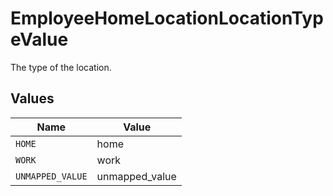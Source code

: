 # EmployeeHomeLocationLocationTypeValue

The type of the location.


## Values

| Name             | Value            |
| ---------------- | ---------------- |
| `HOME`           | home             |
| `WORK`           | work             |
| `UNMAPPED_VALUE` | unmapped_value   |